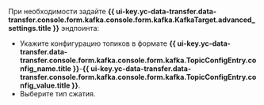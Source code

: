 При необходимости задайте **{{ ui-key.yc-data-transfer.data-transfer.console.form.kafka.console.form.kafka.KafkaTarget.advanced_settings.title }}** эндпоинта:

  * Укажите конфигурацию топиков в формате **{{ ui-key.yc-data-transfer.data-transfer.console.form.kafka.console.form.kafka.TopicConfigEntry.config_name.title }}**-**{{ ui-key.yc-data-transfer.data-transfer.console.form.kafka.console.form.kafka.TopicConfigEntry.config_value.title }}**.
  * Выберите тип сжатия.
